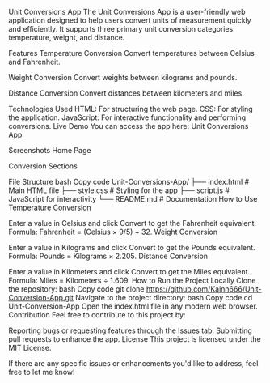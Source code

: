 Unit Conversions App
The Unit Conversions App is a user-friendly web application designed to help users convert units of measurement quickly and efficiently. It supports three primary unit conversion categories: temperature, weight, and distance.

Features
Temperature Conversion
Convert temperatures between Celsius and Fahrenheit.

Weight Conversion
Convert weights between kilograms and pounds.

Distance Conversion
Convert distances between kilometers and miles.

Technologies Used
HTML: For structuring the web page.
CSS: For styling the application.
JavaScript: For interactive functionality and performing conversions.
Live Demo
You can access the app here: Unit Conversions App

Screenshots
Home Page

Conversion Sections

File Structure
bash
Copy code
Unit-Conversions-App/
├── index.html       # Main HTML file
├── style.css        # Styling for the app
├── script.js        # JavaScript for interactivity
└── README.md        # Documentation
How to Use
Temperature Conversion

Enter a value in Celsius and click Convert to get the Fahrenheit equivalent.
Formula: Fahrenheit = (Celsius × 9/5) + 32.
Weight Conversion

Enter a value in Kilograms and click Convert to get the Pounds equivalent.
Formula: Pounds = Kilograms × 2.205.
Distance Conversion

Enter a value in Kilometers and click Convert to get the Miles equivalent.
Formula: Miles = Kilometers ÷ 1.609.
How to Run the Project Locally
Clone the repository:
bash
Copy code
git clone https://github.com/Kainn666/Unit-Conversion-App.git
Navigate to the project directory:
bash
Copy code
cd Unit-Conversion-App
Open the index.html file in any modern web browser.
Contribution
Feel free to contribute to this project by:

Reporting bugs or requesting features through the Issues tab.
Submitting pull requests to enhance the app.
License
This project is licensed under the MIT License.

If there are any specific issues or enhancements you'd like to address, feel free to let me know!
